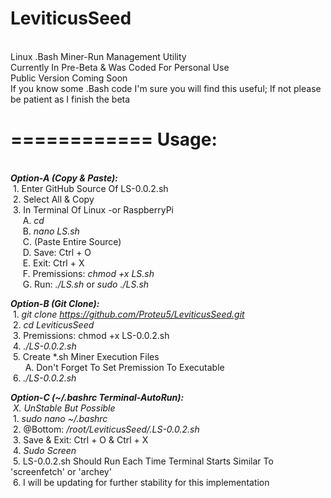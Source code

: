 <b>LeviticusSeed</b>
====================
<br>
Linux .Bash Miner-Run Management Utility
<br>
Currently In Pre-Beta & Was Coded For Personal Use
<br>
Public Version Coming Soon
<br>
If you know some .Bash code I'm sure you will find this useful; If not please be patient as I finish the beta

============
<b>Usage:</b>
=============
<br>
  <b><i>Option-A (Copy & Paste):</i></b><br>
    &nbsp;1. Enter GitHub Source Of LS-0.0.2.sh<br>
    &nbsp;2. Select All & Copy<br>
    &nbsp;3. In Terminal Of Linux -or RaspberryPi<br>
      &nbsp; &nbsp; &nbsp;A. <i>cd</i><br>
      &nbsp; &nbsp; &nbsp;B. <i>nano LS.sh</i><br>
      &nbsp; &nbsp; &nbsp;C. (Paste Entire Source)<br>
      &nbsp; &nbsp; &nbsp;D. Save: Ctrl + O<br>
      &nbsp; &nbsp; &nbsp;E. Exit: Ctrl + X<br>
      &nbsp; &nbsp; &nbsp;F. Premissions: <i>chmod +x LS.sh</i><br>
      &nbsp; &nbsp; &nbsp;G. Run: <i>./LS.sh</i> or <i>sudo ./LS.sh</i><br>
  
 <b><i>Option-B (Git Clone):</i></b><br>
     &nbsp;1. <i>git clone https://github.com/Proteu5/LeviticusSeed.git</i><br>
     &nbsp;2. <i>cd LeviticusSeed</i><br>
     &nbsp;3. Premissions: </i>chmod +x LS-0.0.2.sh</i><br>
     &nbsp;4. <i>./LS-0.0.2.sh</i><br>
     &nbsp;5. Create *.sh Miner Execution Files<br>
     &nbsp; &nbsp; &nbsp; A. Don't Forget To Set Premission To Executable<br>
     &nbsp;6. <i>./LS-0.0.2.sh</i><br>
  
  <b><i>Option-C (~/.bashrc Terminal-AutoRun):</i></b><br>
    <i>&nbsp;X. UnStable But Possible</i><br>
     &nbsp;1. <i>sudo nano ~/.bashrc</i><br>
     &nbsp;2. @Bottom: <i>/root/LeviticusSeed/.LS-0.0.2.sh</i><br>
     &nbsp;3. Save & Exit: Ctrl + O & Ctrl + X<br>
     &nbsp;4. <i>Sudo Screen</i><br>
     &nbsp;5. LS-0.0.2.sh Should Run Each Time Terminal Starts Similar To 'screenfetch' or 'archey'<br>
     &nbsp;6. I will be updating for further stability for this implementation<br>
    
    
    
